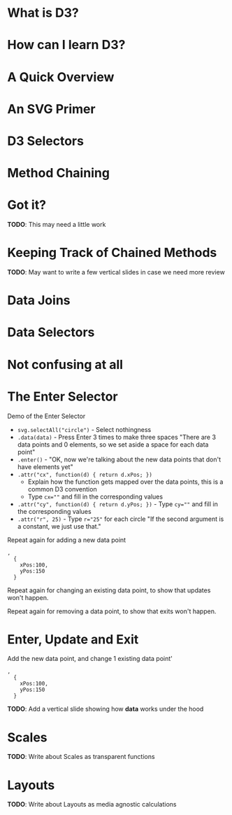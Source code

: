 What is D3?
===========


How can I learn D3?
===================

A Quick Overview
================

An SVG Primer
=============

D3 Selectors
============

Method Chaining
===============

Got it?
=======

**TODO**: This may need a little work

Keeping Track of Chained Methods
================================

**TODO**: May want to write a few vertical slides in case we need more review

Data Joins
==========

Data Selectors
==============

Not confusing at all
====================

The Enter Selector
==================

Demo of the Enter Selector

 - `svg.selectAll("circle")` - Select nothingness
 - `.data(data)` - Press Enter 3 times to make three spaces "There are 3 data points and 0 elements, so we set aside a space for each data point"
 - `.enter()` - "OK, now we're talking about the new data points that don't have elements yet"
 - `.attr("cx", function(d) { return d.xPos; })` 
    - Explain how the function gets mapped over the data points, this is a common D3 convention
    - Type `cx=""` and fill in the corresponding values
 - `.attr("cy", function(d) { return d.yPos; })` - Type `cy=""` and fill in the corresponding values
 - `.attr("r", 25)` - Type `r="25"` for each circle "If the second argument is a constant, we just use that."
 
Repeat again for adding a new data point

```
,
  {
    xPos:100,
    yPos:150
  }
```

Repeat again for changing an existing data point, to show that updates won't happen.

Repeat again for removing a data point, to show that exits won't happen.

Enter, Update and Exit
======================

Add the new data point, and change 1 existing data point'

```
,
  {
    xPos:100,
    yPos:150
  }
```

**TODO**: Add a vertical slide showing how __data__ works under the hood

Scales
======

**TODO**: Write about Scales as transparent functions


Layouts
=======

**TODO**: Write about Layouts as media agnostic calculations

